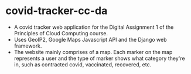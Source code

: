 # covid-tracker-cc-da
- A covid tracker web application for the Digital Assignment 1 of the Principles of Cloud Computing course.  
- Uses GeoIP2, Google Maps Javascript API and the Django web framework.  
- The website mainly comprises of a map. Each marker on the map represents a user and the type of marker shows what category they're in, such as contracted covid, vaccinated, recovered, etc.
